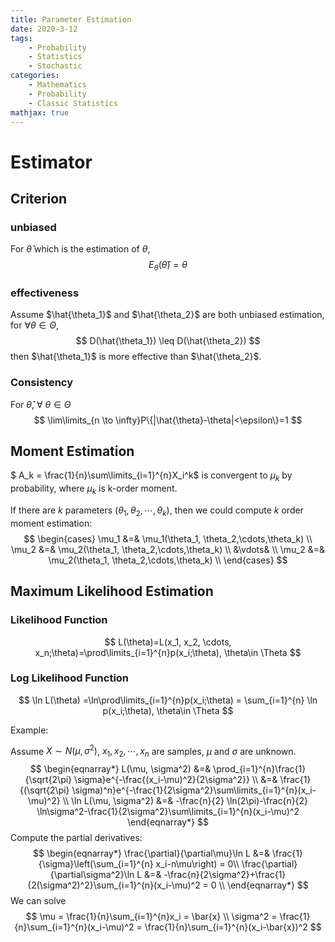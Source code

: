 ```yaml
---
title: Parameter Estimation
date: 2020-3-12
tags: 
	- Probability
	- Statistics
	- Stochastic
categories: 
	- Mathematics
	- Probability
	- Classic Statistics
mathjax: true
---
```

# Estimator

## Criterion

### unbiased

 For $\hat{\theta}$ which is the estimation of $\theta$, 
$$
E_{\theta}(\hat{\theta})=\theta
$$

### effectiveness

Assume $\hat{\theta_1}$ and $\hat{\theta_2}$ are both unbiased estimation, for $\forall \theta \in \Theta$,
$$
D(\hat{\theta_1}) \leq D(\hat{\theta_2})
$$
then $\hat{\theta_1}$ is more effective than $\hat{\theta_2}$.

### Consistency

For $\hat{\theta},$ $\forall ~ \theta \in \Theta$
$$
\lim\limits_{n \to \infty}P\{|\hat{\theta}-\theta|<\epsilon\}=1
$$


## Moment Estimation

$ A_k = \frac{1}{n}\sum\limits_{i=1}^{n}X_i^k$ is convergent to $\mu_k$ by probability, where $\mu_k$ is k-order moment.

If there are $k$ parameters ($\theta_1, \theta_2,\cdots,\theta_k$), then we could compute $k$ order moment estimation:
$$
\begin{cases}
\mu_1 &=& \mu_1(\theta_1, \theta_2,\cdots,\theta_k) \\
\mu_2 &=& \mu_2(\theta_1, \theta_2,\cdots,\theta_k) \\
&\vdots& \\
\mu_2 &=& \mu_2(\theta_1, \theta_2,\cdots,\theta_k) \\
\end{cases}
$$

## Maximum Likelihood Estimation

### Likelihood Function

$$
L(\theta)=L(x_1, x_2, \cdots, x_n;\theta)=\prod\limits_{i=1}^{n}p(x_i;\theta), \theta\in \Theta
$$

### Log Likelihood Function

$$
\ln L(\theta) =\ln\prod\limits_{i=1}^{n}p(x_i;\theta) = \sum_{i=1}^{n} \ln p(x_i;\theta), \theta\in \Theta
$$

Example:

Assume $X\sim N(\mu,\sigma^2)$, $x_1, x_2, \cdots, x_n$ are samples, $\mu$ and $\sigma$ are unknown.
$$
\begin{eqnarray*}
L(\mu, \sigma^2) &=& \prod_{i=1}^{n}\frac{1}{\sqrt{2\pi} \sigma}e^{-\frac{(x_i-\mu)^2}{2\sigma^2}} \\
&=& \frac{1}{(\sqrt{2\pi} \sigma)^n}e^{-\frac{1}{2\sigma^2}\sum\limits_{i=1}^{n}(x_i-\mu)^2} \\
\ln L(\mu, \sigma^2) &=& -\frac{n}{2} \ln(2\pi)-\frac{n}{2} \ln\sigma^2-\frac{1}{2\sigma^2}\sum\limits_{i=1}^{n}(x_i-\mu)^2
\end{eqnarray*}
$$
Compute the partial derivatives:
$$
\begin{eqnarray*}
\frac{\partial}{\partial\mu}\ln L &=& \frac{1}{\sigma}\left(\sum_{i=1}^{n} x_i-n\mu\right) = 0\\
\frac{\partial}{\partial\sigma^2}\ln L &=& -\frac{n}{2\sigma^2}+\frac{1}{2(\sigma^2)^2}\sum_{i=1}^{n}(x_i-\mu)^2 = 0  \\
\end{eqnarray*}
$$
We can solve
$$
\mu = \frac{1}{n}\sum_{i=1}^{n}x_i = \bar{x} \\
\sigma^2 = \frac{1}{n}\sum_{i=1}^{n}(x_i-\mu)^2 = \frac{1}{n}\sum_{i=1}^{n}(x_i-\bar{x})^2
$$
